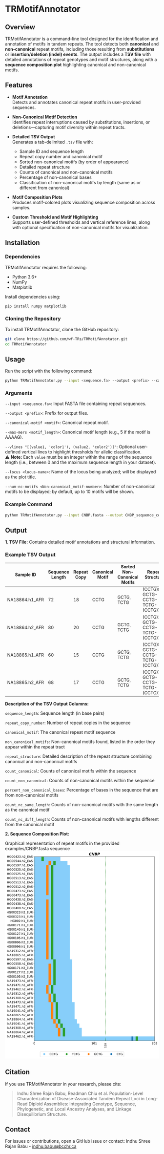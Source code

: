 # TRMotifAnnotator

## Overview

TRMotifAnnotator is a command-line tool designed for the identification and annotation of motifs in tandem repeats. The tool detects both **canonical** and **non-canonical** repeat motifs, including those resulting from **substitutions** or **insertion/deletion (indel) events**. The output includes a **TSV file** with detailed annotations of repeat genotypes and motif structures, along with a **sequence composition plot** highlighting canonical and non-canonical motifs.

## Features

- **Motif Annotation**  
  Detects and annotates canonical repeat motifs in user-provided sequences.

- **Non-Canonical Motif Detection**  
  Identifies repeat interruptions caused by substitutions, insertions, or deletions—capturing motif diversity within repeat tracts.

- **Detailed TSV Output**  
  Generates a tab-delimited `.tsv` file with:
  - Sample ID and sequence length  
  - Repeat copy number and canonical motif  
  - Sorted non-canonical motifs (by order of appearance)  
  - Detailed repeat structure  
  - Counts of canonical and non-canonical motifs  
  - Percentage of non-canonical bases  
  - Classification of non-canonical motifs by length (same as or different from canonical)

- **Motif Composition Plots**  
  Produces motif-colored plots visualizing sequence composition across samples.

- **Custom Threshold and Motif Highlighting**  
  Supports user-defined thresholds and vertical reference lines, along with optional specification of non-canonical motifs for visualization.


## Installation

### Dependencies

TRMotifAnnotator requires the following:

- Python 3.6+
- NumPy
- Matplotlib

Install dependencies using:

```bash
pip install numpy matplotlib
```

### Cloning the Repository

To install TRMotifAnnotator, clone the GitHub repository:

```bash
git clone https://github.com/wf-TRs/TRMotifAnnotator.git
cd TRMotifAnnotator
```

## Usage

Run the script with the following command:

```bash
python TRMotifAnnotator.py --input <sequence.fa> --output <prefix> --canonical-motif <motif> --max-mers <motif_length> --vlines "[(value1, 'color1'), (value2, 'color2')]" --locus <locus-name>
```

### Arguments

`--input <sequence.fa>`: Input FASTA file containing repeat sequences.

`--output <prefix>`: Prefix for output files.

`--canonical-motif <motif>`: Canonical repeat motif.

`--max-mers <motif_length>`: Canonical motif length (e.g., 5 if the motif is AAAAG).

`--vlines "[(value1, 'color1'), (value2, 'color2')]"`: Optional user-defined vertical lines to highlight thresholds for allelic classification.  
⚠️ **Note:** Each `value` must be an integer within the range of the sequence length (i.e., between 0 and the maximum sequence length in your dataset).

`--locus <locus-name>`: Name of the locus being analyzed; will be displayed as the plot title.

`--num-nc-motifs <Non-canonical_motif-number>`: Number of non-canonical motifs to be displayed; by default, up to 10 motifs will be shown.


### Example Command

```bash
python TRMotifAnnotator.py --input CNBP.fasta --output CNBP_sequence_composition --canonical-motif CCTG --max-mers 4 --vlines "[(120, 'green)]" --locus CNBP
```

## Output

**1. TSV File:** Contains detailed motif annotations and structural information.

### Example TSV Output

| Sample ID       | Sequence Length | Repeat Copy | Canonical Motif | Sorted Non-Canonical Motifs | Repeat Structure                              | Canonical Motif Count | Non-Canonical Motif Count | % Non-Canonical Base | Non-Canonical Same Length | Non-Canonical Different Length |
|-----------------|------------------|--------------|------------------|------------------------------|------------------------------------------------|------------------------|----------------------------|------------------------|-----------------------------|-------------------------------|
| NA18864.h1_AFR  | 72               | 18           | CCTG             | GCTG, TCTG                   | (CCTG)8-GCTG-CCTG-TCTG-(CCTG)7                 | 16                     | 2                          | 11.11                  | 2                           | 0                             |
| NA18864.h2_AFR  | 80               | 20           | CCTG             | GCTG, TCTG                   | (CCTG)10-GCTG-CCTG-TCTG-(CCTG)7                | 18                     | 2                          | 10.00                  | 2                           | 0                             |
| NA18865.h1_AFR  | 60               | 15           | CCTG             | GCTG, TCTG                   | (CCTG)5-GCTG-CCTG-TCTG-(CCTG)7                 | 13                     | 2                          | 13.33                  | 2                           | 0                             |
| NA18865.h2_AFR  | 68               | 17           | CCTG             | GCTG, TCTG                   | (CCTG)7-GCTG-CCTG-TCTG-(CCTG)7                 | 15                     | 2                          | 11.76                  | 2                           | 0                             |

**Description of the TSV Output Columns:**

`sequence_length`: Sequence length (in base pairs)

`repeat_copy_number`: Number of repeat copies in the sequence

`canonical_motif`: The canonical repeat motif sequence

`non_canonical_motifs`: Non-canonical motifs found, listed in the order they appear within the repeat tract

`repeat_structure`: Detailed description of the repeat structure combining canonical and non-canonical motifs

`count_canonical`: Counts of canonical motifs within the sequence

`count_non_canonical`: Counts of non-canonical motifs within the sequence

`percent_non_canonical_bases`: Percentage of bases in the sequence that are from non-canonical motifs

`count_nc_same_length`: Counts of non-canonical motifs with the same length as the canonical motif

`count_nc_diff_length`: Counts of non-canonical motifs with lengths different from the canonical motif  



**2. Sequence Composition Plot:**

Graphical representation of repeat motifs in the provided examples/CNBP.fasta sequence![Sequence Composition Plot](examples/CNBP_sequence_composition.png)

## Citation

If you use TRMotifAnnotator in your research, please cite:

> Indhu Shree Rajan Babu, Readman Chiu et al. Population-Level Characterization of Disease-Associated Tandem Repeat Loci in Long-Read Diploid Assemblies: Integrating Genotype, Sequence, Phylogenetic, and Local Ancestry Analyses, and Linkage Disequilibrium Structure.

## Contact

For issues or contributions, open a GitHub issue or contact: Indhu Shree Rajan Babu - [indhu.babu@bcchr.ca](mailto\:indhu.babu@bcchr.ca)
